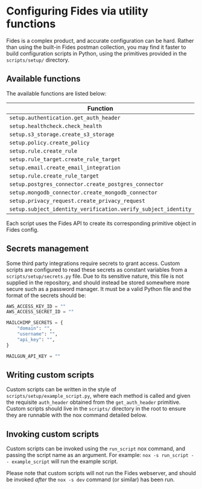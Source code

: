 # Configuring Fides via utility functions

Fides is a complex product, and accurate configuration can be hard. Rather than using the built-in Fides postman collection, you may find it faster to build configuration scripts in Python, using the primitives provided in the `scripts/setup/` directory.

## Available functions

The available functions are listed below:

| Function |
|----------|
| `setup.authentication.get_auth_header` |
| `setup.healthcheck.check_health` |
| `setup.s3_storage.create_s3_storage` |
| `setup.policy.create_policy` |
| `setup.rule.create_rule` |
| `setup.rule_target.create_rule_target` |
| `setup.email.create_email_integration` |
| `setup.rule.create_rule_target` |
| `setup.postgres_connector.create_postgres_connector` |
| `setup.mongodb_connector.create_mongodb_connector` |
| `setup.privacy_request.create_privacy_request` |
| `setup.subject_identity_verification.verify_subject_identity` |

Each script uses the Fides API to create its corresponding primitive object in Fides config.

## Secrets management

Some third party integrations require secrets to grant access. Custom scripts are configured to read these secrets as constant variables from a `scripts/setup/secrets.py` file. Due to its sensitive nature, this file is not supplied in the repository, and should instead be stored somewhere more secure such as a password manager. It must be a valid Python file and the format of the secrets should be:

```python
AWS_ACCESS_KEY_ID = ""
AWS_ACCESS_SECRET_ID = ""

MAILCHIMP_SECRETS = {
    "domain": "",
    "username": "",
    "api_key": "",
}

MAILGUN_API_KEY = ""
```

## Writing custom scripts

Custom scripts can be written in the style of `scripts/setup/example_script.py`, where each method is called and given the requisite `auth_header` obtained from the `get_auth_header` primitive. Custom scripts should live in the `scripts/` directory in the root to ensure they are runnable with the nox command detailed below.

## Invoking custom scripts

Custom scripts can be invoked using the `run_script` nox command, and passing the script name as an argument. For example: `nox -s run_script -- example_script` will run the example script.

Please note that custom scripts will not run the Fides webserver, and should be invoked _after_ the `nox -s dev` command (or similar) has been run.
